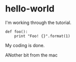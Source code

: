 # hello-world
I'm working through the tutorial.

    def foo():
        print "Foo! {}".format(1)
 
My coding is done.

ANother bit from the mac